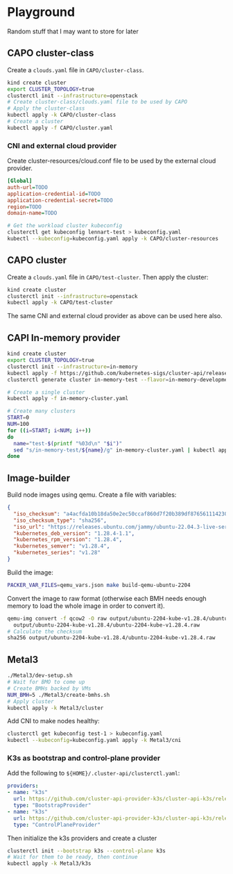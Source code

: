 # Playground

Random stuff that I may want to store for later

## CAPO cluster-class

Create a `clouds.yaml` file in `CAPO/cluster-class`.

```bash
kind create cluster
export CLUSTER_TOPOLOGY=true
clusterctl init --infrastructure=openstack
# Create cluster-class/clouds.yaml file to be used by CAPO
# Apply the cluster-class
kubectl apply -k CAPO/cluster-class
# Create a cluster
kubectl apply -f CAPO/cluster.yaml
```

### CNI and external cloud provider

Create cluster-resources/cloud.conf file to be used by the external cloud provider.

```ini
[Global]
auth-url=TODO
application-credential-id=TODO
application-credential-secret=TODO
region=TODO
domain-name=TODO
```

```bash
# Get the workload cluster kubeconfig
clusterctl get kubeconfig lennart-test > kubeconfig.yaml
kubectl --kubeconfig=kubeconfig.yaml apply -k CAPO/cluster-resources
```

## CAPO cluster

Create a `clouds.yaml` file in `CAPO/test-cluster`.
Then apply the cluster:

```bash
kind create cluster
clusterctl init --infrastructure=openstack
kubectl apply -k CAPO/test-cluster
```

The same CNI and external cloud provider as above can be used here also.

## CAPI In-memory provider

```bash
kind create cluster
export CLUSTER_TOPOLOGY=true
clusterctl init --infrastructure=in-memory
kubectl apply -f https://github.com/kubernetes-sigs/cluster-api/releases/download/v1.5.1/clusterclass-in-memory-quick-start.yaml
clusterctl generate cluster in-memory-test --flavor=in-memory-development --kubernetes-version=v1.28.1 > in-memory-cluster.yaml

# Create a single cluster
kubectl apply -f in-memory-cluster.yaml

# Create many clusters
START=0
NUM=100
for ((i=START; i<NUM; i++))
do
  name="test-$(printf "%03d\n" "$i")"
  sed "s/in-memory-test/${name}/g" in-memory-cluster.yaml | kubectl apply -f -
done
```

## Image-builder

Build node images using qemu.
Create a file with variables:

```json
{
  "iso_checksum": "a4acfda10b18da50e2ec50ccaf860d7f20b389df8765611142305c0e911d16fd",
  "iso_checksum_type": "sha256",
  "iso_url": "https://releases.ubuntu.com/jammy/ubuntu-22.04.3-live-server-amd64.iso",
  "kubernetes_deb_version": "1.28.4-1.1",
  "kubernetes_rpm_version": "1.28.4",
  "kubernetes_semver": "v1.28.4",
  "kubernetes_series": "v1.28"
}
```

Build the image:

```bash
PACKER_VAR_FILES=qemu_vars.json make build-qemu-ubuntu-2204
```

Convert the image to raw format (otherwise each BMH needs enough memory to load the whole image in order to convert it).

```bash
qemu-img convert -f qcow2 -O raw output/ubuntu-2204-kube-v1.28.4/ubuntu-2204-kube-v1.28.4 \
  output/ubuntu-2204-kube-v1.28.4/ubuntu-2204-kube-v1.28.4.raw
# Calculate the checksum
sha256 output/ubuntu-2204-kube-v1.28.4/ubuntu-2204-kube-v1.28.4.raw
```

## Metal3

```bash
./Metal3/dev-setup.sh
# Wait for BMO to come up
# Create BMHs backed by VMs
NUM_BMH=5 ./Metal3/create-bmhs.sh
# Apply cluster
kubectl apply -k Metal3/cluster
```

Add CNI to make nodes healthy:

```bash
clusterctl get kubeconfig test-1 > kubeconfig.yaml
kubectl --kubeconfig=kubeconfig.yaml apply -k Metal3/cni
```

### K3s as bootstrap and control-plane provider

Add the following to `${HOME}/.cluster-api/clusterctl.yaml`:

```yaml
providers:
- name: "k3s"
  url: https://github.com/cluster-api-provider-k3s/cluster-api-k3s/releases/latest/bootstrap-components.yaml
  type: "BootstrapProvider"
- name: "k3s"
  url: https://github.com/cluster-api-provider-k3s/cluster-api-k3s/releases/latest/control-plane-components.yaml
  type: "ControlPlaneProvider"
```

Then initialize the k3s providers and create a cluster

```bash
clusterctl init --bootstrap k3s --control-plane k3s
# Wait for them to be ready, then continue
kubectl apply -k Metal3/k3s
```

